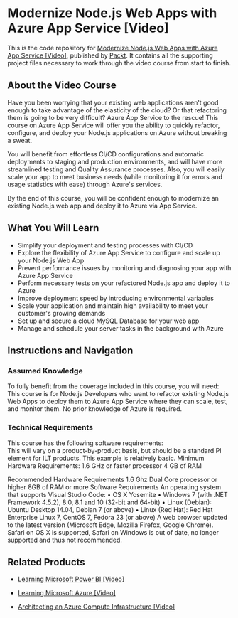 # Modernize Node.js Web Apps with Azure App Service [Video]
This is the code repository for [Modernize Node.js Web Apps with Azure App Service [Video]](https://www.packtpub.com/virtualization-and-cloud/modernize-nodejs-web-apps-azure-app-service-video?utm_source=github&utm_medium=repository&utm_campaign=9781789800319), published by [Packt](https://www.packtpub.com/?utm_source=github). It contains all the supporting project files necessary to work through the video course from start to finish.
## About the Video Course
Have you been worrying that your existing web applications aren't good enough to take advantage of the elasticity of the cloud? Or that refactoring them is going to be very difficult? Azure App Service to the rescue! This course on Azure App Service will offer you the ability to quickly refactor, configure, and deploy your Node.js applications on Azure without breaking a sweat. 

You will benefit from effortless CI/CD configurations and automatic deployments to staging and production environments, and will have more streamlined testing and Quality Assurance processes. Also, you will easily scale your app to meet business needs (while monitoring it for errors and usage statistics with ease) through Azure's services.

By the end of this course, you will be confident enough to modernize an existing Node.js web app and deploy it to Azure via App Service.

<H2>What You Will Learn</H2>
<DIV class=book-info-will-learn-text>
<UL>
<LI>Simplify your deployment and testing processes with CI/CD 
<LI>Explore the flexibility of Azure App Service to configure and scale up your Node.js Web App 
<LI>Prevent performance issues by monitoring and diagnosing your app with Azure App Service 
<LI>Perform necessary tests on your refactored Node.js app and deploy it to Azure 
<LI>Improve deployment speed by introducing environmental variables 
<LI>Scale your application and maintain high availability to meet your customer's growing demands 
<LI>Set up and secure a cloud MySQL Database for your web app 
<LI>Manage and schedule your server tasks in the background with Azure </LI></UL></DIV>

## Instructions and Navigation
### Assumed Knowledge
To fully benefit from the coverage included in this course, you will need:<br/>
This course is for Node.js Developers who want to refactor existing Node.js Web Apps to deploy them to Azure App Service where they can scale, test, and monitor them. No prior knowledge of Azure is required.
### Technical Requirements
This course has the following software requirements:<br/>
This will vary on a product-by-product basis, but should be a standard PI element for ILT products. This example is relatively basic.
Minimum Hardware Requirements:
1.6 GHz or faster processor
4 GB of RAM

Recommended Hardware Requirements
1.6 Ghz Dual Core processor or higher
8GB of RAM or more
Software Requirements
An operating system that supports Visual Studio Code:
•	OS X Yosemite
•	Windows 7 (with .NET Framework 4.5.2), 8.0, 8.1 and 10 (32-bit and 64-bit)
•	Linux (Debian): Ubuntu Desktop 14.04, Debian 7 (or above)
•	Linux (Red Hat): Red Hat Enterprise Linux 7, CentOS 7, Fedora 23 (or above)
A web browser updated to the latest version (Microsoft Edge, Mozilla Firefox, Google Chrome). Safari on OS X is supported, Safari on Windows is out of date, no longer supported and thus not recommended.


## Related Products
* [Learning Microsoft Power BI [Video]](https://www.packtpub.com/big-data-and-business-intelligence/learning-microsoft-power-bi-video?utm_source=github&utm_medium=repository&utm_campaign=9781789347104)

* [Learning Microsoft Azure [Video]](https://www.packtpub.com/virtualization-and-cloud/learning-microsoft-azure-video?utm_source=github&utm_medium=repository&utm_campaign=9781787122208)

* [Architecting an Azure Compute Infrastructure [Video]](https://www.packtpub.com/virtualization-and-cloud/architecting-azure-compute-infrastructure-video?utm_source=github&utm_medium=repository&utm_campaign=9781788392396)

